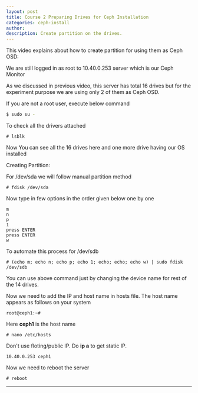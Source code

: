 ```yaml
---
layout: post
title: Course 2 Preparing Drives for Ceph Installation
categories: ceph-install
author: 
description: Create partition on the drives.
---
```





This video explains about how to create partition for using them as Ceph OSD:

We are still logged in as root to 10.40.0.253 server which is our Ceph Monitor  

As we discussed in previous video, this server has total 16 drives but for the experiment purpose we are using only 2 of them as Ceph OSD.    
  
If you are not a root user, execute below command 

```sh
$ sudo su -
```

To check all the drivers attached 

```sh$
# lsblk
```
Now You can see all the 16 drives here and one more drive having our OS installed
  
Creating Partition:

For /dev/sda we will follow manual partition method

```sh$
# fdisk /dev/sda
```
Now type in few options in the order given below one by one

```sh$
m
n
p
1
press ENTER
press ENTER
w
```

To automate this process for /dev/sdb

```sh$
# (echo m; echo n; echo p; echo 1; echo; echo; echo w) | sudo fdisk /dev/sdb 
```

You can use above command just by changing the device name for rest of the 14 drives. 

Now we need to add the IP and host name in hosts file. The host name appears as follows on your system

```sh$
root@ceph1:~#
```

Here **ceph1** is the host name

```sh$
# nano /etc/hosts
```

Don't use floting/public IP. Do **ip a** to get static IP. 

```sh$
10.40.0.253 ceph1
```

Now we need to reboot the server

```sh$
# reboot
```


* * *
